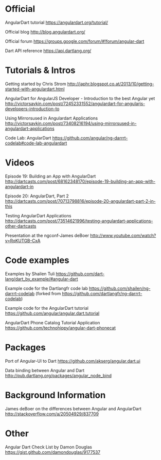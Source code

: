 # Official

AngularDart tutorial
https://angulardart.org/tutorial/

Official blog
http://blog.angulardart.org/

Official forum
https://groups.google.com/forum/#!forum/angular-dart

Dart API reference
https://api.dartlang.org/

# Tutorials & Intros

Getting started by Chris Strom
http://japhr.blogspot.co.at/2013/10/getting-started-with-angulardart.html

AngularDart for AngularJS Developer - Introduction to the best Angular yet
http://victorsavkin.com/post/72452331552/angulardart-for-angularjs-developers-introduction-to

Using Mirrorsused in Angulardart Applications
http://victorsavkin.com/post/73408216194/using-mirrorsused-in-angulardart-applications

Code Lab: AngularDart
https://github.com/angular/ng-darrrt-codelab#code-lab-angulardart

# Videos

Episode 19: Building an App with AngularDart
http://dartcasts.com/post/68162348170/episode-19-building-an-app-with-angulardart-in

Episode 20: AngularDart, Part 2
http://dartcasts.com/post/70713798816/episode-20-angulardart-part-2-in-this

Testing AngularDart Applications
http://dartcasts.com/post/73514621996/testing-angulardart-applications-other-dartcasts

Presentation at the ngconf-James deBoer
http://www.youtube.com/watch?v=RqKUTGB-CxA

# Code examples

Examples by Shailen Tuli
https://github.com/dart-lang/dart_by_example/#angular-dart

Example code for the Dartlangfr code lab
https://github.com/shailen/ng-darrrt-codelab
(forked from https://github.com/dartlangfr/ng-darrrt-codelab)

Example code for the AngularDart tutorial
https://github.com/angular/angular.dart.tutorial

AngularDart Phone Catalog Tutorial Application
https://github.com/technohippy/angular-dart-phonecat

# Packages 

Port of Angular-UI to Dart
https://github.com/akserg/angular.dart.ui

Data binding between Angular and Dart
http://pub.dartlang.org/packages/angular_node_bind

# Background Information

James deBoer on the differences between Angular and AngularDart
http://stackoverflow.com/a/20504929/837709

# Other

Angular Dart Check List by Damon Douglas
https://gist.github.com/damondouglas/9177537
